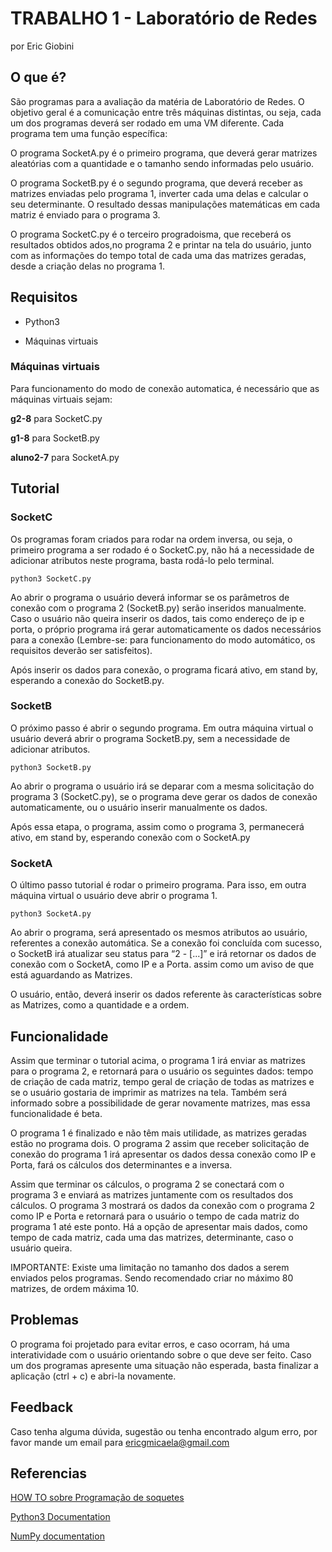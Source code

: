 # TRABALHO 1  - Laboratório de Redes
por Eric Giobini

## O que é?

São programas para a avaliação da matéria de Laboratório de Redes. 
O objetivo geral é a comunicação entre três máquinas distintas, ou seja, cada um dos programas deverá ser rodado em uma VM diferente.
Cada programa tem uma função específica: 

O programa SocketA.py é o primeiro programa, que deverá gerar matrizes aleatórias com a quantidade e o tamanho sendo informadas pelo usuário.

O programa SocketB.py é o segundo programa, que deverá receber as matrizes enviadas pelo programa 1, inverter cada uma delas e calcular o seu determinante. O resultado dessas manipulações matemáticas em cada matriz é enviado para o programa 3.

O programa SocketC.py é o terceiro progradoisma, que receberá os resultados obtidos ados,no programa 2 e printar na tela do usuário, junto com as informações do tempo total de cada uma das matrizes geradas, desde a criação delas no programa 1.

## Requisitos

- Python3

- Máquinas virtuais

### Máquinas virtuais

Para funcionamento do modo de conexão automatica, é necessário que as máquinas virtuais sejam:


**g2-8** para SocketC.py

**g1-8** para SocketB.py

**aluno2-7** para SocketA.py

 

## Tutorial
### SocketC


Os programas foram criados para rodar na ordem inversa, ou seja, o primeiro programa a ser rodado é o SocketC.py, não há a necessidade de adicionar atributos neste programa, basta rodá-lo pelo terminal.
~~~
python3 SocketC.py 
~~~
Ao abrir o programa o usuário deverá informar se os parâmetros de conexão com o programa 2 (SocketB.py) serão inseridos manualmente. Caso o usuário não queira inserir os dados, tais como endereço de ip e porta, o próprio programa irá gerar automaticamente os dados necessários para a conexão (Lembre-se: para funcionamento do modo automático, os requisitos deverão ser satisfeitos). 

Após inserir os dados para conexão, o programa ficará ativo, em stand by, esperando a conexão do SocketB.py. 
### SocketB
O próximo passo é abrir o segundo programa.
Em outra máquina virtual o usuário deverá abrir o programa SocketB.py, sem a necessidade de adicionar atributos.
~~~
python3 SocketB.py 
~~~ 
Ao abrir o programa o usuário irá se deparar com a mesma solicitação do programa 3 (SocketC.py), se o programa deve gerar os dados de conexão automaticamente, ou o usuário inserir manualmente os dados. 

Após essa etapa, o programa, assim como o programa 3, permanecerá ativo, em stand by, esperando conexão com o SocketA.py
### SocketA
O último passo tutorial é rodar o primeiro programa. Para isso, em outra máquina virtual o usuário deve abrir o programa 1.
~~~
python3 SocketA.py 
~~~ 
Ao abrir o programa, será apresentado os mesmos atributos ao usuário, referentes a conexão automática.
Se a conexão foi concluída com sucesso, o SocketB irá atualizar seu status para “2 - [...]” e irá retornar os dados de conexão com o SocketA, como IP e a Porta. assim como um aviso de que está aguardando as Matrizes. 

O usuário, então, deverá inserir os dados referente às características sobre as Matrizes, como a quantidade e a ordem.


## Funcionalidade

Assim que terminar o tutorial acima, o programa 1 irá enviar as matrizes para o programa 2, e retornará para o usuário os seguintes dados: tempo de criação de cada matriz, tempo geral de criação de todas as matrizes e se o usuário gostaria de imprimir as matrizes na tela. Também será informado sobre a possibilidade de gerar novamente matrizes, mas essa funcionalidade é beta.

O programa 1 é finalizado e não têm mais utilidade, as matrizes geradas estão no programa dois. O programa 2 assim que receber solicitação de conexão do programa 1 irá apresentar os dados dessa conexão como IP e Porta, fará os cálculos dos determinantes e a inversa.

Assim que terminar os cálculos, o programa 2 se conectará com o programa 3 e enviará as matrizes juntamente com os resultados dos cálculos. 
O programa 3 mostrará os dados da conexão com o programa 2 como IP e Porta e retornará para o usuário o tempo de cada matriz do programa 1 até este ponto. Há a opção de apresentar mais dados, como tempo de cada matriz, cada uma das matrizes, determinante, caso o usuário queira.

IMPORTANTE: Existe uma limitação no tamanho dos dados a serem enviados pelos programas. Sendo recomendado criar no máximo 80 matrizes, de ordem máxima 10.


## Problemas

O programa foi projetado para evitar erros, e caso ocorram, há uma interatividade com o usuário orientando sobre o que deve ser feito. Caso um dos programas apresente uma situação não esperada, basta finalizar a aplicação (ctrl + c) e abri-la novamente.

## Feedback

Caso tenha alguma dúvida, sugestão ou tenha encontrado algum erro, por favor mande um email para ericgmicaela@gmail.com

## Referencias
[HOW TO sobre Programação de  soquetes](https://docs.python.org/pt-br/3/howto/sockets.html)

[Python3 Documentation](https://www.python.org/doc/)

[NumPy documentation](https://numpy.org/doc/stable/)
